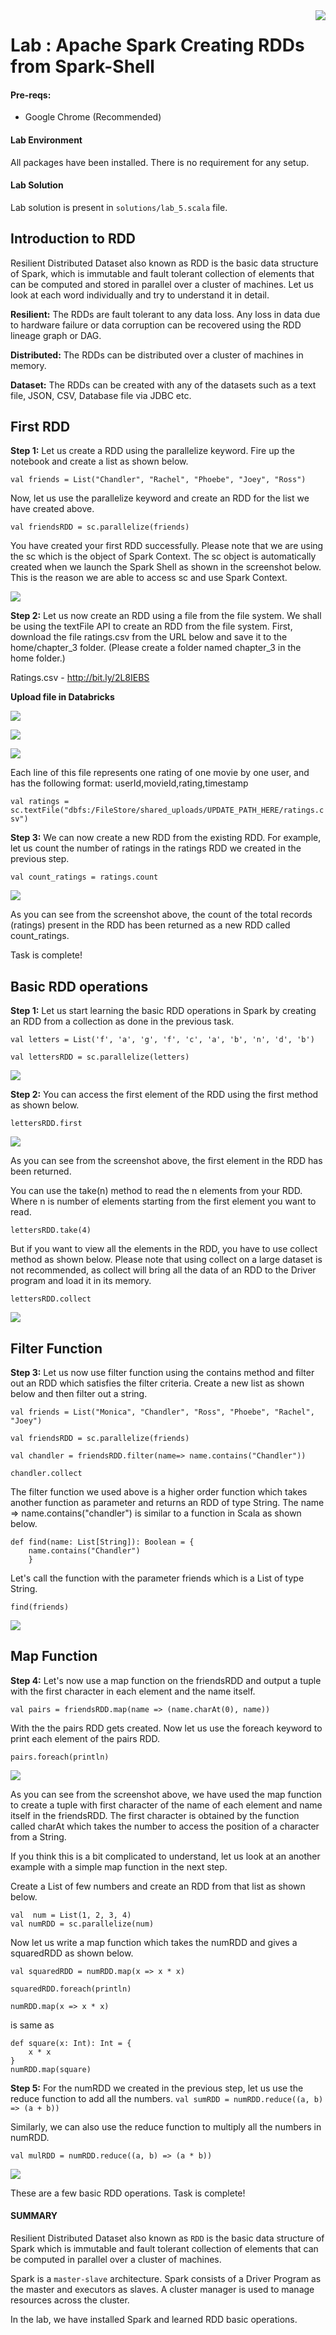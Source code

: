 <img align="right" src="./logo-small.png">

# Lab : Apache Spark Creating RDDs from Spark-Shell

#### Pre-reqs:
- Google Chrome (Recommended)

#### Lab Environment
All packages have been installed. There is no requirement for any setup.

#### Lab Solution

Lab solution is present in `solutions/lab_5.scala` file.

## Introduction to RDD

Resilient Distributed Dataset also known as RDD is the basic data structure of Spark, which is immutable and fault tolerant collection of elements that can be computed and stored in parallel over a cluster of machines. Let us look at each word individually and try to understand it in detail.

**Resilient:** The RDDs are fault tolerant to any data loss. Any loss in data due to hardware failure or data corruption can be recovered using the RDD lineage graph or DAG. 

**Distributed:** The RDDs can be distributed over a cluster of machines in memory.

**Dataset:** The RDDs can be created with any of the datasets such as a text file, JSON, CSV, Database file via JDBC etc.



## First RDD

**Step 1:** Let us create a RDD using the parallelize keyword. Fire up the notebook  and create a list as shown below.

`val friends = List("Chandler", "Rachel", "Phoebe", "Joey", "Ross")` 

Now, let us use the parallelize keyword and create an RDD for the list we have created above.

`val friendsRDD = sc.parallelize(friends)` 

You have created your first RDD successfully. Please note that we are using the sc which is the object of Spark Context. The sc object is automatically created when we launch the Spark Shell as shown in the screenshot below. This is the reason we are able to access sc and use Spark Context.

![](./Screenshots/Chapter_3/Selection_018.png)

**Step 2:** Let us now create an RDD using a file from the file system. We shall be using the textFile API to create an RDD from the file system. First, download the file ratings.csv from the URL below and save it to the home/chapter_3 folder. (Please create a folder named chapter_3 in the home folder.)

Ratings.csv - http://bit.ly/2L8IEBS

**Upload file in Databricks**

![](./Screenshots/upload1.png)

![](./Screenshots/upload2.png)

![](./Screenshots/upload3.png)

Each line of this file represents one rating of one movie by one user, and has the following format: userId,movieId,rating,timestamp

`val ratings = sc.textFile("dbfs:/FileStore/shared_uploads/UPDATE_PATH_HERE/ratings.csv")` 

**Step 3:** We can now create a new RDD from the existing RDD. For example, let us count the number of ratings in the ratings RDD we created in the previous step.
 
`val count_ratings = ratings.count` 

![](./Screenshots/Chapter_3/Selection_020.png)
 
As you can see from the screenshot above, the count of the total records (ratings) present in the RDD has been returned as a new RDD called count_ratings.

Task is complete!

## Basic RDD operations

**Step 1:** Let us start learning the basic RDD operations in Spark by creating an RDD from a collection as done in the previous task.

`val letters = List('f', 'a', 'g', 'f', 'c', 'a', 'b', 'n', 'd', 'b')` 

`val lettersRDD = sc.parallelize(letters)` 

![](./Screenshots/Chapter_3/Selection_021.png)

**Step 2:** You can access the first element of the RDD using the first method as shown below.

`lettersRDD.first` 

![](./Screenshots/Chapter_3/Selection_022.png) 

As you can see from the screenshot above, the first element in the RDD has been returned.

You can use the take(n) method to read the n elements from your RDD. Where n is number of elements starting from the first element you want to read.

`lettersRDD.take(4)` 


But if you want to view all the elements in the RDD, you have to use collect method as shown below. Please note that using collect on a large dataset is not recommended, as collect will bring all the data of an RDD to the Driver program and load it in its memory. 

`lettersRDD.collect` 


![](./Screenshots/Chapter_3/Selection_024.png)

## Filter Function 

**Step 3:** Let us now use filter function using the contains method and filter out an RDD which satisfies the filter criteria. Create a new list as shown below and then filter out a string.

`val friends = List("Monica", "Chandler", "Ross", "Phoebe", "Rachel", "Joey")` 

`val friendsRDD = sc.parallelize(friends)` 

`val chandler = friendsRDD.filter(name=> name.contains("Chandler"))` 

`chandler.collect` 


The filter function we used above is a higher order function which takes another function as parameter and returns an RDD of type String. The name => name.contains("chandler") is similar to a function in Scala as shown below.

```
def find(name: List[String]): Boolean = {
	name.contains("Chandler")
	}
``` 

Let's call the function with the parameter friends which is a List of type String.

`find(friends)` 

![](./Screenshots/Chapter_3/Selection_026.png)


## Map Function

**Step 4:** Let's now use a map function on the friendsRDD and output a tuple with the first character in each element and the name itself.

`val pairs = friendsRDD.map(name => (name.charAt(0), name))` 

With the the pairs RDD gets created. Now let us use the foreach keyword to print each element of the pairs RDD.

`pairs.foreach(println)` 

![](./Screenshots/Chapter_3/Selection_027.png) 

As you can see from the screenshot above, we have used the map function to create a tuple with first character of the name of each element and name itself in the friendsRDD. The first character is obtained by the function called charAt which takes the number to access the position of a character from a String.

If you think this is a bit complicated to understand, let us look at an another example with a simple map function in the next step.

Create a List of few numbers and create an RDD from that list as shown below.

```
val  num = List(1, 2, 3, 4)
val numRDD = sc.parallelize(num)
```

Now let us write a map function which takes the numRDD and gives a squaredRDD as shown below.

`val squaredRDD = numRDD.map(x => x * x)` 

`squaredRDD.foreach(println)` 

 
`numRDD.map(x => x * x)` 

is same as

```
def square(x: Int): Int = {
	x * x
}
numRDD.map(square)
``` 

**Step 5:** For the numRDD we created in the previous step, let us use the reduce function to add all the numbers.
`val sumRDD = numRDD.reduce((a, b) => (a + b))` 
 
Similarly, we can also use the reduce function to multiply all the numbers in numRDD.

`val mulRDD = numRDD.reduce((a, b) => (a * b))` 

![](./Screenshots/Chapter_3/Selection_030.png)

These are a few basic RDD operations. Task is complete!


#### SUMMARY

Resilient Distributed Dataset also known as `RDD` is the basic data structure of Spark which is immutable and fault tolerant collection of elements that can be computed in parallel over a cluster of machines.

Spark is a `master-slave` architecture. Spark consists of a Driver Program as the master and executors as slaves. A cluster manager is used to manage resources across the cluster.

In the lab, we have installed Spark and learned RDD basic operations.
